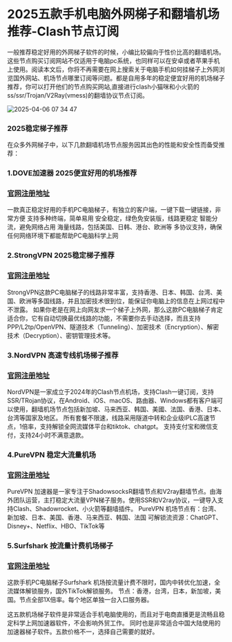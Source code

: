 # 2025五款手机电脑外网梯子和翻墙机场推荐-Clash节点订阅

一般推荐稳定好用的外网梯子软件的时候，小编比较偏向于性价比高的翻墙机场。这些节点购买订阅网站不仅适用于电脑pc系统，也同样可以在安卓或者苹果手机上使用。阅读本文后，你将不再需要在网上搜索关于电脑手机如何挂梯子上外网浏览国外网站、机场节点哪里订阅等问题。都是自用多年的稳定便宜好用的机场梯子推荐，你可以打开他们的节点购买网站,直接进行clash小猫咪和小火箭的ss/ssr/Trojan/V2Ray(vmess)的翻墙协议节点订阅。

![2025-04-06 07 34 47](https://github.com/user-attachments/assets/2254c920-aab2-4d7d-b1ff-b1d76d629cea)

### 2025稳定梯子推荐
在众多外网梯子中，以下几款翻墙机场节点服务因其出色的性能和安全性而备受推荐：

### 1.DOVE加速器 2025便宜好用的机场推荐
### [官网注册地址](https://dove8.cc/a.php?alavBTtF8UB)

一款真正稳定好用的手机PC电脑梯子，有独立的客户端，一键下载一键链接，非常方便 支持多种终端，简单易用 安全稳定，绿色免安装版，线路更稳定 智能分流，避免网络占用 海量线路，包括美国、日韩、港台、欧洲等 多协议支持，确保任何网络环境下都能帮助PC电脑科学上网

### 2.StrongVPN  2025稳定梯子推荐
### [官网注册地址](https://dove8.cc/a.php?alavBTtF8UB)

StrongVPN这款PC电脑梯子的线路非常丰富，支持香港、日本、韩国、台湾、美国、欧洲等多国线路，并且加密技术很到位，能保证你电脑上的信息在上网过程中不泄露。 如果你老是在网上向网友求一个梯子上外网，那么这款PC电脑梯子肯定适合你，它有自动切换最优线路的功能，不需要你去手动选择，而且支持PPP/L2tp/OpenVPN、隧道技术（Tunneling）、加密技术（Encryption）、解密技术（Decryption）、密钥管理技术等。

### 3.NordVPN 高速专线机场梯子推荐
### [官网注册地址](https://dove8.cc/a.php?alavBTtF8UB)

NordVPN是一家成立于2024年的Clash节点机场，支持Clash一键订阅，支持SSR/TRojan协议，在Android、iOS、macOS、路由器、Windows都有客户端可以使用，翻墙机场节点包括新加坡、马来西亚、韩国、美國、法国、香港、日本、台湾等国家及地区。 所有套餐不限速，线路采用隧道中转和企业级IPLC高速节点，1倍率，支持解锁全网流媒体平台和tiktok、chatgpt。 支持支付宝和微信支付，支持24小时不满意退款。

### 4.PureVPN  稳定大流量机场
### [官网注册地址](https://dove8.cc/a.php?alavBTtF8UB)

PureVPN 加速器是一家专注于ShadowsocksR翻墙节点和V2ray翻墙节点。由海外团队运营，主打稳定大流量VPN梯子服务。使用SSR和V2ray协议，一键导入支持Clash、Shadowrocket、小火箭等翻墙插件。 PureVPN 机场节点有：台湾、新加坡、日本、美国、香港、马来西亚、韩国、法国 可解锁流资源：ChatGPT、Disney+、Netflix、HBO、TikTok等

### 5.Surfshark  按流量计费机场梯子
### [官网注册地址](https://dove8.cc/a.php?alavBTtF8UB)

这款手机PC电脑梯子Surfshark 机场按流量计费不限时，国内中转优化加速，全流媒体解锁服务，国外TikTok解锁服务。 节点：香港，台湾，日本，新加坡，美国。节点全部1X倍率。每个地区单独一台入口服务器。

这五款机场梯子软件是非常适合手机电脑使用的，而且对于电商直播更是流畅且稳定科学上网加速器软件，不会影响外贸工作。 同时也是非常适合中国大陆使用的加速器梯子软件。五款价格不一，选择自己需要的就好。
